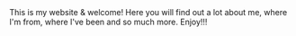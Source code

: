 <!DOCTYPE html>
<html>
<body <font color="purple">This is my website & welcome! Here you will find out a lot about me, where I'm from, where I've been and so much more. Enjoy!!!</font> 
</body>
</html>

